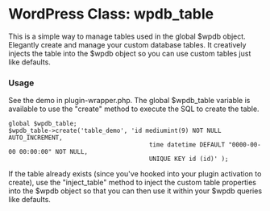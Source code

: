 WordPress Class: wpdb_table
==========

This is a simple way to manage tables used in the global $wpdb object. Elegantly create and manage your custom database tables. It creatively injects the table into the $wpdb object so you can use custom tables just like defaults.

### Usage
See the demo in plugin-wrapper.php. The global $wpdb_table variable is available to use the "create" method to execute the SQL to create the table.
```
global $wpdb_table;
$wpdb_table->create('table_demo', 'id mediumint(9) NOT NULL AUTO_INCREMENT,
									   time datetime DEFAULT "0000-00-00 00:00:00" NOT NULL,
									   UNIQUE KEY id (id)' );
```

If the table already exists (since you've hooked into your plugin activation to create), use the "inject_table" method to inject the custom table properties into the $wpdb object so that you can then use it within your $wpdb queries like defaults.